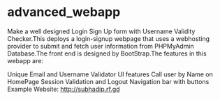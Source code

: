 # advanced_webapp

Make a well designed Login Sign Up form with Username Validity Checker.This deploys a login-signup webpage that uses a webhosting provider to submit and fetch user information from PHPMyAdmin Database.The front end is designed by BootStrap.The features in this webapp are:

Unique Email and Username Validator
UI features
Call user by Name on HomePage
Session Validation and Logout
Navigation bar with buttons
Example Website: http://subhadip.rf.gd
